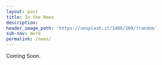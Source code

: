 ```yaml
---
layout: post
title: In the News
description: 
header_image_path: 'https://unsplash.it/1400/200/?random'
sub-nav: more
permalink: /news/
---
```


Coming Soon.